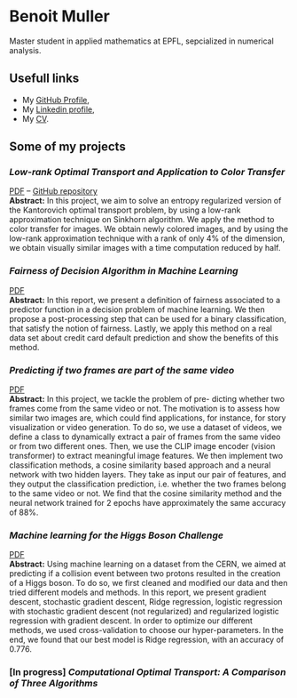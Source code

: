 # Benoit Muller
Master student in applied mathematics at EPFL, sepcialized in numerical analysis.
## Usefull links
- My [GitHub Profile](https://github.com/Benoit-Muller),
- My [Linkedin profile](https://www.linkedin.com/in/benoitmueller/?locale=en_US),
- My [CV](https://benoit-muller.github.io/CV.pdf).

## Some of my projects

### *Low-rank Optimal Transport and Application to Color Transfer*
[PDF](https://benoit-muller.github.io/Low_Rank_Approximation_Techniques_Project/publication.pdf) – [GitHub repository](https://github.com/Benoit-Muller/Low_Rank_Approximation_Techniques_Project)
<br />
**Abstract:** In this project, we aim to solve an entropy regularized version of the Kantorovich optimal transport problem, by using a low-rank approximation technique on Sinkhorn algorithm. We apply the method to color transfer for images. We obtain newly colored images, and by using the low-rank approximation technique with a rank of only 4% of the dimension, we obtain visually similar images with a time computation reduced by half.

### *Fairness of Decision Algorithm in Machine Learning*
[PDF](https://benoit-muller.github.io/Stat_ML_Project/report.pdf)
<br />
**Abstract:** 
In this report, we present a definition of fairness associated to a predictor function in a decision problem of machine learning. We then propose a post-processing step that can be used for a binary classification, that satisfy the notion of fairness. Lastly, we apply this method on a real data set about credit card default prediction and show the benefits of this method.

### *Predicting if two frames are part of the same video*
[PDF](https://benoit-muller.github.io/Predicting%20if%20two%20frames%20are%20part%20of%20the%20same%20video.pdf)
<br />
**Abstract:** 
In this project, we tackle the problem of pre- dicting whether two frames come from the same video or not. The motivation is to assess how similar two images are, which could find applications, for instance, for story visualization or video generation. To do so, we use a dataset of videos, we define a class to dynamically extract a pair of frames from the same video or from two different ones. Then, we use the CLIP image encoder (vision transformer) to extract meaningful image features. We then implement two classification methods, a cosine similarity based approach and a neural network with two hidden layers. They take as input our pair of features, and they output the classification prediction, i.e. whether the two frames belong to the same video or not. We find that the cosine similarity method and the neural network trained for 2 epochs have approximately the same accuracy of 88%.

### *Machine learning for the Higgs Boson Challenge*
[PDF](https://Benoit-Muller.github.io/Machine%20learning%20for%20the%20Higgs%20Boson%20Challenge.pdf)
<br />
**Abstract:** 
Using machine learning on a dataset from the CERN, we aimed at predicting if a collision event between two protons resulted in the creation of a Higgs boson. To do so, we first cleaned and modified our data and then tried different models and methods. In this report, we present gradient descent, stochastic gradient descent, Ridge regression, logistic regression with stochastic gradient descent (not regularized) and regularized logistic regression with gradient descent. In order to optimize our different methods, we used cross-validation to choose our hyper-parameters. In the end, we found that our best model is Ridge regression, with an accuracy of 0.776. 

### [In progress] *Computational Optimal Transport: A Comparison of Three Algorithms*
